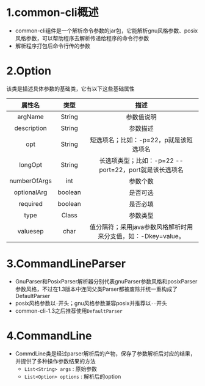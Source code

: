 # 1.common-cli概述
- common-cli组件是一个解析命令参数的jar包，它能解析gnu风格参数、posix风格参数，可以帮助程序去解析传递给程序的命令行参数
- 解析程序打包后命令行传的参数

# 2.Option
该类是描述具体参数的基础类，它有以下这些基础属性

|    属性名    |  类型   |                             描述                             |
| :----------: | :-----: | :----------------------------------------------------------: |
|   argName    | String  |                          参数值说明                          |
| description  | String  |                           参数描述                           |
|     opt      | String  |            短选项名；比如：-p=22，p就是该短选项名            |
|   longOpt    | String  |    长选项类型；比如：-p=22 --port=22，port就是该长选项名     |
| numberOfArgs |   int   |                           参数个数                           |
| optionalArg  | boolean |                           是否可选                           |
|   required   | boolean |                           是否必填                           |
|     type     |  Class  |                           参数类型                           |
|   valuesep   |  char   | 值分隔符；采用java参数风格解析时用来分支值，如：-Dkey=value。 |

# 3.CommandLineParser
- GnuParser和PosixParser解析器分别代表gnuParser参数风格和posixParser参数风格，不过在1.3版本中连同父类Parser都被废除并统一重构成了DefaultParser
- posix风格参数以`-`开头；gnu风格参数兼容posix并推荐以`--`开头
- common-cli-1.3之后推荐使用`DefaultParser`

# 4.CommandLine
- CommdLine类是经过parser解析后的产物，保存了参数解析后对应的结果，并提供了多种操作参数结果的方法
    - `List<String> args` : 原始参数
    - `List<Option> options` : 解析后的option